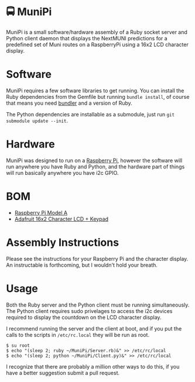 🚍  MuniPi
=========

MuniPi is a small software/hardware assembly of a Ruby socket server and Python client
daemon that displays the NextMUNI predictions for a predefined set of Muni
routes on a RaspberryPi using a 16x2 LCD character display.

Software
========

MuniPi requires a few software libraries to get running. You can install the
Ruby dependencies from the Gemfile but running `bundle install`, of course that
means you need [bundler](http://gembundler.com) and a version of Ruby.

The Python dependencies are installable as a submodule, just run `git submodule
update --init`.

Hardware
========

MuniPi was designed to run on a [Raspberry Pi](http://www.raspberrypi.org),
however the software will run anywhere you have Ruby and Python, and the
hardware part of things will run basically anywhere you have i2c GPIO.

BOM
===

* [Raspberry Pi Model A](http://www.adafruit.com/products/1344)
* [Adafruit 16x2 Character LCD + Keypad](http://www.adafruit.com/products/1110)

Assembly Instructions
=====================

Please see the instructions for your Raspberry Pi and the character display. An
instructable is forthcoming, but I wouldn't hold your breath.

Usage
=====

Both the Ruby server and the Python client must be running simultaneously. The
Python client requires sudo privelages to access the i2c devices required to
display the countdown on the LCD character display.

I recommend running the server and the client at boot, and if you put the calls
to the scripts in `/etc/rc.local` they will be run as root.

    $ su root
    $ echo "(sleep 2; ruby ~/MuniPi/Server.rb)&" >> /etc/rc/local
    $ echo "(sleep 2; python ~/MuniPi/Client.py)&" >> /etc/rc/local

I recognize that there are probably a million other ways to do this, if you
have a better suggestion submit a pull request.
